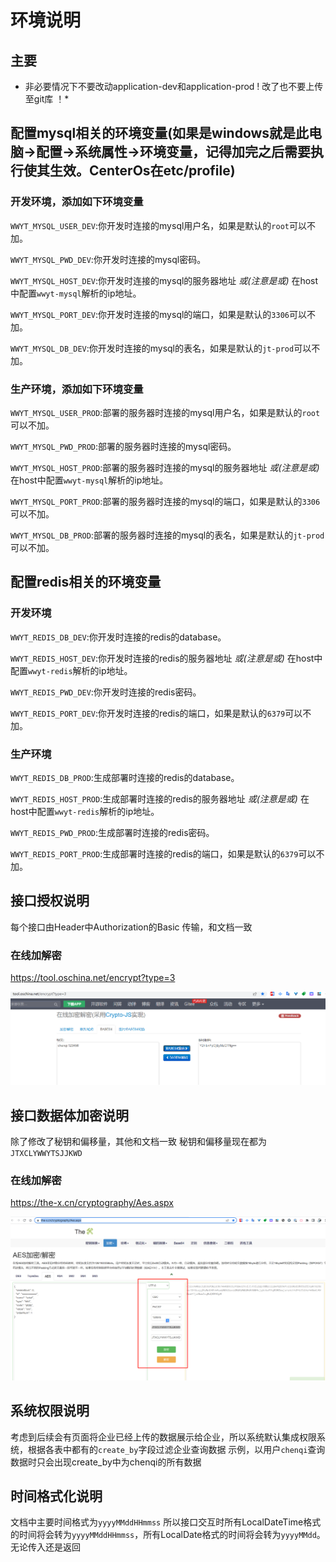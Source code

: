 # 环境说明
## 主要
* 非必要情况下不要改动application-dev和application-prod ! 改了也不要上传至git库 ！*

## 配置mysql相关的环境变量(如果是windows就是此电脑->配置->系统属性->环境变量，记得加完之后需要执行使其生效。CenterOs在etc/profile)
### 开发环境，添加如下环境变量
`WWYT_MYSQL_USER_DEV`:你开发时连接的mysql用户名，如果是默认的`root`可以不加。

`WWYT_MYSQL_PWD_DEV`:你开发时连接的mysql密码。

`WWYT_MYSQL_HOST_DEV`:你开发时连接的mysql的服务器地址 *或(注意是或)* 在host中配置`wwyt-mysql`解析的ip地址。

`WWYT_MYSQL_PORT_DEV`:你开发时连接的mysql的端口，如果是默认的`3306`可以不加。

`WWYT_MYSQL_DB_DEV`:你开发时连接的mysql的表名，如果是默认的`jt-prod`可以不加。

### 生产环境，添加如下环境变量
`WWYT_MYSQL_USER_PROD`:部署的服务器时连接的mysql用户名，如果是默认的`root`可以不加。

`WWYT_MYSQL_PWD_PROD`:部署的服务器时连接的mysql密码。

`WWYT_MYSQL_HOST_PROD`:部署的服务器时连接的mysql的服务器地址 *或(注意是或)* 在host中配置`wwyt-mysql`解析的ip地址。

`WWYT_MYSQL_PORT_PROD`:部署的服务器时连接的mysql的端口，如果是默认的`3306`可以不加。

`WWYT_MYSQL_DB_PROD`:部署的服务器时连接的mysql的表名，如果是默认的`jt-prod`可以不加。

## 配置redis相关的环境变量
### 开发环境

`WWYT_REDIS_DB_DEV`:你开发时连接的redis的database。

`WWYT_REDIS_HOST_DEV`:你开发时连接的redis的服务器地址 *或(注意是或)* 在host中配置`wwyt-redis`解析的ip地址。

`WWYT_REDIS_PWD_DEV`:你开发时连接的redis密码。

`WWYT_REDIS_PORT_DEV`:你开发时连接的redis的端口，如果是默认的`6379`可以不加。

### 生产环境
`WWYT_REDIS_DB_PROD`:生成部署时连接的redis的database。

`WWYT_REDIS_HOST_PROD`:生成部署时连接的redis的服务器地址 *或(注意是或)* 在host中配置`wwyt-redis`解析的ip地址。

`WWYT_REDIS_PWD_PROD`:生成部署时连接的redis密码。

`WWYT_REDIS_PORT_PROD`:生成部署时连接的redis的端口，如果是默认的`6379`可以不加。

## 接口授权说明
每个接口由Header中Authorization的Basic 传输，和文档一致
### 在线加解密
https://tool.oschina.net/encrypt?type=3

![img.png](img.png)

## 接口数据体加密说明
除了修改了秘钥和偏移量，其他和文档一致
秘钥和偏移量现在都为`JTXCLYWWYTSJJKWD`

### 在线加解密
https://the-x.cn/cryptography/Aes.aspx

![img_1.png](img_1.png)

## 系统权限说明
考虑到后续会有页面将企业已经上传的数据展示给企业，所以系统默认集成权限系统，根据各表中都有的`create_by`字段过滤企业查询数据
示例，以用户`chenqi`查询数据时只会出现create_by中为chenqi的所有数据

## 时间格式化说明
文档中主要时间格式为`yyyyMMddHHmmss` 所以接口交互时所有LocalDateTime格式的时间将会转为`yyyyMMddHHmmss`，所有LocalDate格式的时间将会转为`yyyyMMdd`。无论传入还是返回
